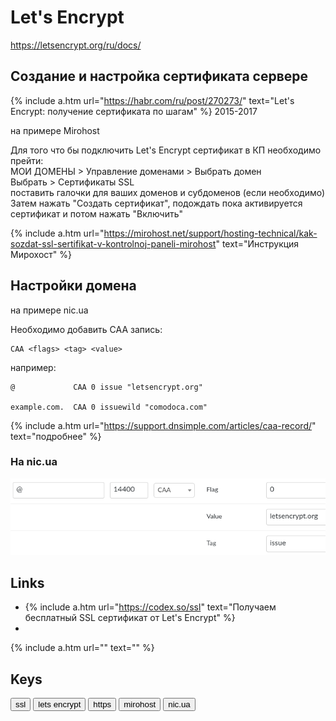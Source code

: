 # Let's Encrypt

<https://letsencrypt.org/ru/docs/>

## Создание и настройка сертификата сервере

{% include a.htm url="https://habr.com/ru/post/270273/" text="Let's Encrypt: получение сертификата по шагам" %} 2015-2017

на примере Mirohost

Для того что бы подключить Let's Encrypt сертификат в КП необходимо прейти:  
МОИ ДОМЕНЫ > Управление доменами > Выбрать домен  
Выбрать > Сертификаты SSL  
поставить галочки для ваших доменов и субдоменов (если необходимо)  
Затем нажать "Создать сертификат", подождать пока активируется сертификат и потом нажать "Включить"

{% include a.htm url="https://mirohost.net/support/hosting-technical/kak-sozdat-ssl-sertifikat-v-kontrolnoj-paneli-mirohost" text="Инструкция Мирохост" %}

## Настройки домена

на примере nic.ua

Необходимо добавить CAA запись:

    CAA <flags> <tag> <value>

например:

    @             CAA 0 issue "letsencrypt.org"

    example.com.  CAA 0 issuewild "comodoca.com"

{% include a.htm url="https://support.dnsimple.com/articles/caa-record/" text="подробнее" %}

### На nic.ua

![ssl на nic.ua](ssl_nic_ua.png)


## Links

- {% include a.htm url="https://codex.so/ssl" text="Получаем бесплатный SSL сертификат от Let's Encrypt" %}
- 

{% include a.htm url="" text="" %}

## Keys

<button>ssl</button> <button>lets encrypt</button> <button>https</button> <button>mirohost</button> <button>nic.ua</button>


